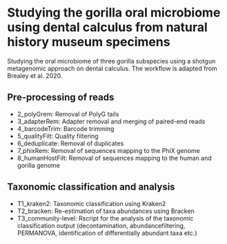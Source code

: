 # Studying the gorilla oral microbiome using dental calculus from natural history museum specimens
Studying the oral microbiome of three gorilla subspecies using a shotgun metagenomic approach on dental calculus.
The workflow is adapted from Brealey et al. 2020.

## Pre-processing of reads
* 2_polyGrem: Removal of PolyG tails
* 3_adapterRem: Adapter removal and merging of paired-end reads
* 4_barcodeTrim: Barcode trimming
* 5_qualityFilt: Quality filtering
* 6_deduplicate: Removal of duplicates
* 7_phixRem: Removal of sequences mapping to the PhiX genome
* 8_humanHostFilt: Removal of sequences mapping to the human and gorilla genome

## Taxonomic classification and analysis
* T1_kraken2: Taxonomic classification using Kraken2
* T2_bracken: Re-estimation of taxa abundances using Bracken
* T3_community-level: Rscript for the analysis of the taxonomic classification output (decontamination, abundancefiltering, PERMANOVA, identification of differentially abundant taxa etc.)

